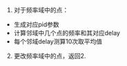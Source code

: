 <!--
 * @Author: Runze Yuan 1959180242@qq.com
 * @Date: 2022-11-23 15:11:43
 * @LastEditors: Runze Yuan 1959180242@qq.com
 * @LastEditTime: 2022-11-23 15:12:16
 * @FilePath: \RS_AS2\Experiments\Week9Experiments\AutoTest\程序制作备忘录.md
 * @Description: 
 * 
 * Copyright (c) 2022 by Runze Yuan 1959180242@qq.com, All Rights Reserved. 
-->
1. 对于频率域中的点：
  - 生成对应pid参数
  - 计算邻域中几个点的频率和其对应delay
  - 每个邻域delay测算10次取平均值
2. 更改频率域中的点，返回2.


